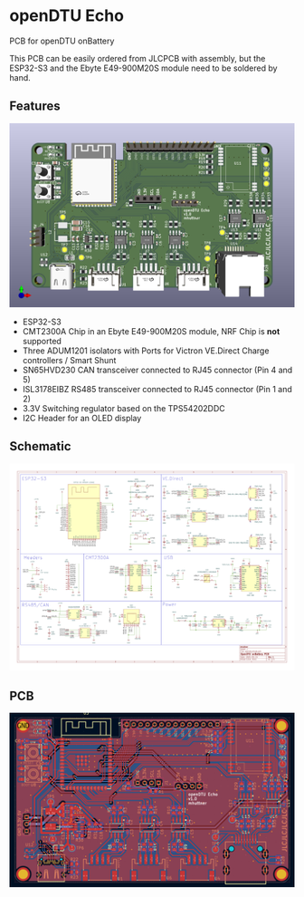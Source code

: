# openDTU Echo

PCB for openDTU onBattery

This PCB can be easily ordered from JLCPCB with assembly, but the ESP32-S3 and the Ebyte E49-900M20S module need to be soldered by hand.

## Features

![PCB](./images/3d.png)

- ESP32-S3
- CMT2300A Chip in an Ebyte E49-900M20S module, NRF Chip is **not** supported
- Three ADUM1201 isolators with Ports for Victron VE.Direct Charge controllers / Smart Shunt
- SN65HVD230 CAN transceiver connected to RJ45 connector (Pin 4 and 5)
- ISL3178EIBZ RS485 transceiver connected to RJ45 connector (Pin 1 and 2)
- 3.3V Switching regulator based on the TPS54202DDC
- I2C Header for an OLED display

## Schematic

![Schematic](./images/schematic.png)

## PCB

![PCB](./images/PCB.png)
